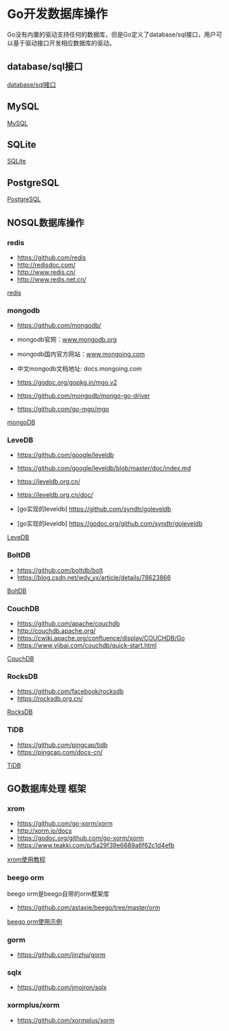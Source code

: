 # Go开发数据库操作
Go没有内置的驱动支持任何的数据库，但是Go定义了database/sql接口，用户可以基于驱动接口开发相应数据库的驱动。

## database/sql接口
[database/sql接口](01-database_sql.md)
## MySQL
[MySQL](02-MySQL操作.md)
## SQLite
[SQLite](03-SQLite.md)
## PostgreSQL
[PostgreSQL](04-PostgreSQL.md)

## NOSQL数据库操作
### redis
* https://github.com/redis
* http://redisdoc.com/
* http://www.redis.cn/
* http://www.redis.net.cn/


[redis](05-redis.md)
### mongodb
* https://github.com/mongodb/
* mongodb官网：www.mongodb.org
* mongodb国内官方网站：www.mongoing.com
* 中文mongodb文档地址: docs.mongoing.com

* https://godoc.org/gopkg.in/mgo.v2
* https://github.com/mongodb/mongo-go-driver
* https://github.com/go-mgo/mgo

[mongoDB](06-mongoDB.md)
### LeveDB 
* https://github.com/google/leveldb
* https://github.com/google/leveldb/blob/master/doc/index.md
* https://leveldb.org.cn/
* https://leveldb.org.cn/doc/


* [go实现的leveldb] https://github.com/syndtr/goleveldb
* [go实现的leveldb] https://godoc.org/github.com/syndtr/goleveldb

[LeveDB](LeveDB.md)
### BoltDB
* https://github.com/boltdb/bolt
* https://blog.csdn.net/wdy_yx/article/details/78623866

[BoltDB](BoltDB.md)
### CouchDB
* https://github.com/apache/couchdb
* http://couchdb.apache.org/
* https://cwiki.apache.org/confluence/display/COUCHDB/Go
* https://www.yiibai.com/couchdb/quick-start.html

[CouchDB](CouchDB.md)
### RocksDB
* https://github.com/facebook/rocksdb
* https://rocksdb.org.cn/

[RocksDB](RocksDB.md)
### TiDB
* https://github.com/pingcap/tidb
* https://pingcap.com/docs-cn/


[TiDB](TiDB.md)
## GO数据库处理 框架
### xrom
* https://github.com/go-xorm/xorm
* http://xorm.io/docs
* https://godoc.org/github.com/go-xorm/xorm
* https://www.teakki.com/p/5a29f39e6689a6f62c1d4efb

[xrom使用教程](./xorm/xorm.md)
### beego orm
beego orm是beego自带的orm框架库
* https://github.com/astaxie/beego/tree/master/orm

[beego orm使用示例](../GoWeb框架/beego/DB.md)
### gorm
* https://github.com/jinzhu/gorm
### sqlx
* https://github.com/jmoiron/sqlx
### xormplus/xorm
* https://github.com/xormplus/xorm

